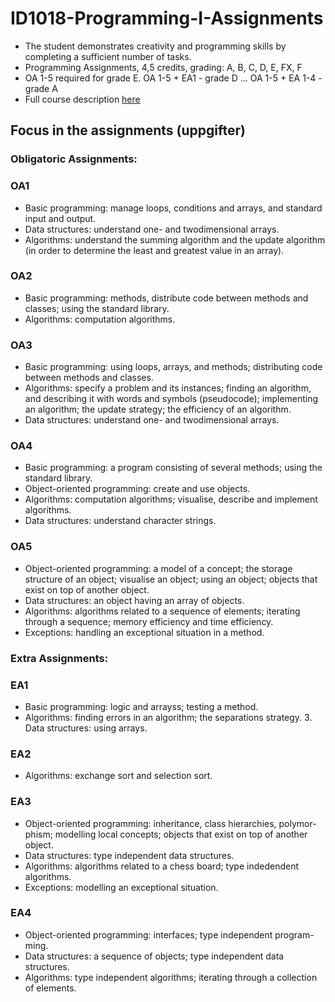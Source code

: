 # ID1018-Programming-I-Assignments
      
* The student demonstrates creativity and programming skills by completing a sufficient number of tasks.
* Programming Assignments, 4,5 credits, grading: A, B, C, D, E, FX, F 
* OA 1-5 required for grade E. OA 1-5 + EA1 - grade D ... OA 1-5 + EA 1-4 - grade A
* Full course description [here](https://www.kth.se/student/kurser/kurs/ID1018)

## Focus in the assignments (uppgifter)

### Obligatoric Assignments:

### OA1
* Basic programming: manage loops, conditions and arrays, and standard input and output.
* Data structures: understand one- and twodimensional arrays.
* Algorithms: understand the summing algorithm and the update algorithm (in order to determine the least and greatest value in an array).

### OA2
* Basic programming: methods, distribute code between methods and classes; using the standard library.
* Algorithms: computation algorithms.

### OA3
* Basic programming: using loops, arrays, and methods; distributing code between methods and classes.
* Algorithms: specify a problem and its instances; finding an algorithm, and describing it with words and symbols (pseudocode); implementing an algorithm; the update strategy; the efficiency of an algorithm.
* Data structures: understand one- and twodimensional arrays.

### OA4
* Basic programming: a program consisting of several methods; using the standard library.
* Object-oriented programming: create and use objects.
* Algorithms: computation algorithms; visualise, describe and implement algorithms.
* Data structures: understand character strings.
 
### OA5
* Object-oriented programming: a model of a concept; the storage structure of an object; visualise an object; using an object; objects that exist on top of another object.
* Data structures: an object having an array of objects.
* Algorithms: algorithms related to a sequence of elements; iterating through a sequence; memory efficiency and time efficiency.
* Exceptions: handling an exceptional situation in a method.

### Extra Assignments:

### EA1
* Basic programming: logic and arrayss; testing a method.
* Algorithms: finding errors in an algorithm; the separations strategy. 3. Data structures: using arrays.

### EA2
* Algorithms: exchange sort and selection sort.

### EA3
* Object-oriented programming: inheritance, class hierarchies, polymor- phism; modelling local concepts; objects that exist on top of another object.
* Data structures: type independent data structures.
* Algorithms: algorithms related to a chess board; type indedendent algorithms.
* Exceptions: modelling an exceptional situation.


### EA4
* Object-oriented programming: interfaces; type independent program- ming.
* Data structures: a sequence of objects; type independent data structures.
* Algorithms: type independent algorithms; iterating through a collection of elements.



